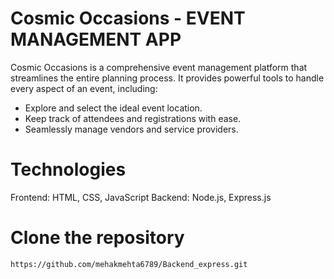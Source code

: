 # **Cosmic Occasions - EVENT MANAGEMENT APP**

Cosmic Occasions is a comprehensive event management platform that streamlines the entire planning process. It provides powerful tools to handle every aspect of an event, including:
* Explore and select the ideal event location.
* Keep track of attendees and registrations with ease.
* Seamlessly manage vendors and service providers.
# Technologies
Frontend: HTML, CSS, JavaScript
Backend: Node.js, Express.js
# Clone the repository  
```bash
https://github.com/mehakmehta6789/Backend_express.git

